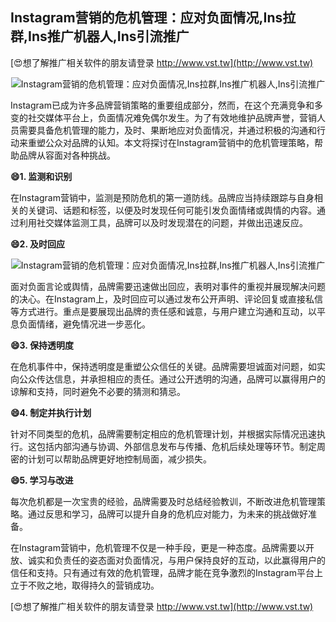 ## **Instagram营销的危机管理：应对负面情况,Ins拉群,Ins推广机器人,Ins引流推广**

[😍想了解推广相关软件的朋友请登录 http://www.vst.tw](http://www.vst.tw)

 <center><img src="https://vst.tw/MP4/tuiguang/png/0.png" alt="Instagram营销的危机管理：应对负面情况,Ins拉群,Ins推广机器人,Ins引流推广"></center>

Instagram已成为许多品牌营销策略的重要组成部分，然而，在这个充满竞争和多变的社交媒体平台上，负面情况难免偶尔发生。为了有效地维护品牌声誉，营销人员需要具备危机管理的能力，及时、果断地应对负面情况，并通过积极的沟通和行动来重塑公众对品牌的认知。本文将探讨在Instagram营销中的危机管理策略，帮助品牌从容面对各种挑战。

**😄1. 监测和识别**

在Instagram营销中，监测是预防危机的第一道防线。品牌应当持续跟踪与自身相关的关键词、话题和标签，以便及时发现任何可能引发负面情绪或舆情的内容。通过利用社交媒体监测工具，品牌可以及时发现潜在的问题，并做出迅速反应。

**😄2. 及时回应**

 <center><img src="https://vst.tw/MP4/tuiguang/png/7.png" alt="Instagram营销的危机管理：应对负面情况,Ins拉群,Ins推广机器人,Ins引流推广"></center>

面对负面言论或舆情，品牌需要迅速做出回应，表明对事件的重视并展现解决问题的决心。在Instagram上，及时回应可以通过发布公开声明、评论回复或直接私信等方式进行。重点是要展现出品牌的责任感和诚意，与用户建立沟通和互动，以平息负面情绪，避免情况进一步恶化。

**😄3. 保持透明度**

在危机事件中，保持透明度是重塑公众信任的关键。品牌需要坦诚面对问题，如实向公众传达信息，并承担相应的责任。通过公开透明的沟通，品牌可以赢得用户的谅解和支持，同时避免不必要的猜测和猜忌。

**😄4. 制定并执行计划**

针对不同类型的危机，品牌需要制定相应的危机管理计划，并根据实际情况迅速执行。这包括内部沟通与协调、外部信息发布与传播、危机后续处理等环节。制定周密的计划可以帮助品牌更好地控制局面，减少损失。

**😄5. 学习与改进**

每次危机都是一次宝贵的经验，品牌需要及时总结经验教训，不断改进危机管理策略。通过反思和学习，品牌可以提升自身的危机应对能力，为未来的挑战做好准备。

在Instagram营销中，危机管理不仅是一种手段，更是一种态度。品牌需要以开放、诚实和负责任的姿态面对负面情况，与用户保持良好的互动，以此赢得用户的信任和支持。只有通过有效的危机管理，品牌才能在竞争激烈的Instagram平台上立于不败之地，取得持久的营销成功。

[😍想了解推广相关软件的朋友请登录 http://www.vst.tw](http://www.vst.tw)



